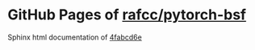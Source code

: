 GitHub Pages of [rafcc/pytorch-bsf](https://github.com/rafcc/pytorch-bsf.git)
===
Sphinx html documentation of [4fabcd6e](https://github.com/rafcc/pytorch-bsf/tree/4fabcd6e5e63222484046afc9230638a892536bb)
